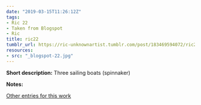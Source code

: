 ```yaml
---
date: "2019-03-15T11:26:12Z"
tags:
- Ric 22
- Taken from Blogspot
- Ric
title: ric22
tumblr_url: https://ric-unknownartist.tumblr.com/post/183469594072/ric22
resources:
- src: "_blogspot-22.jpg"
---
```


**Short description:** Three sailing boats (spinnaker)

**Notes:**

[Other entries for this work](/tags/Ric-22)
